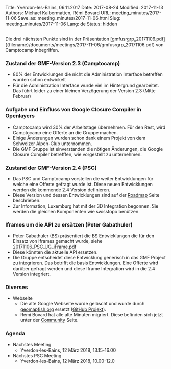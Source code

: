Title: Yverdon-les-Bains, 06.11.2017
Date: 2017-08-24
Modified: 2017-11-13
Authors: Michael Kalbermatten, Rémi Bovard
URL: meeting_minutes/2017-11-06
Save_as: meeting_minutes/2017-11-06.html
Slug: meeting_minutes/2017-11-06
Lang: de
Status: hidden

<br />
Die drei nächsten Punkte sind in der Präsentation [gmfusrgrp_20171106.pdf]({filename}/documents/meetings/2017-11-06/gmfusrgrp_20171106.pdf) 
von Camptocamp inbegriffen.

### Zustand der GMF-Version 2.3 (Camptocamp)

* 80% der Entwicklungen die nicht die Administration Interface betreffen wurden schon entwickelt 
* Für die Administration Interface wurde viel im Hintergrund gearbeitet. Das führt leider zu einer kleinen Verzögerung der Version 2.3 (Mitte Februar)

### Aufgabe und Einfluss von Google Closure Compiler in Openlayers

* Camptocamp wird 30% der Arbeitstage übernehmen. Für den Rest, wird Camptocamp eine Offerte an die Gruppe machen.
* Einige Änderungen wurden schon dank einem Projekt von dem Schweizer Alpen-Club unternommen.
* Die GMF Gruppe ist einverstanden die nötigen Änderungen, die Google Closure Compiler betrefffen, wie vorgestellt zu unternehmen.

### Zustand der GMF-Version 2.4 (PSC)

* Das PSC und Camptocamp vorstellen die weiter Entwicklungen für welche eine Offerte gefragt wurde ist. Diese neuen Entwicklungen
werden die kommende 2.4 Version definieren.
* Diese Version und dessen Entwicklungen sind auf der [Roadmap](http://geomapfish.org/de/roadmap) Seite beschrieben.
* Zur Information, Luxemburg hat mit der 3D Integration begonnen. Sie werden die gleichen Komponenten wie swisstopo benützen.

### Iframes um die API zu ersätzen (Peter Gabathuler)

* Peter Gabathuler (BS) präsentiert die BS Entwicklungen die für den Einsatz von Iframes gemacht wurde,
siehe  [20171106_PSC_UG_iFrame.pdf]({filename}/documents/meetings/2017-11-06/20171106_PSC_UG_iFrame.pdf) 
* Diese könnten die aktuelle API ersetzen.
* Die Gruppe entscheidet diese Entwicklung generisch in das GMF Project zu integrieren. Das betrifft die basis Entwicklungen.
Eine Offerte wird darüber gefragt werden und diese Iframe Integration wird in die 2.4 Version integriert.

### Diverses

* Webseite
    * Die alte Google Webseite wurde gelöscht und wurde durch [geomapfish.org](http://geomapfish.org) ersetzt ([GitHub Projekt](https://github.com/geomapfish/geomapfish_website)).
    * Rémi Bovard hat alle alte Minuten migriert. Diese befinden sich jetzt unter der [Community](http://geomapfish.org/de/community) Seite.

### Agenda

* Nächstes Meeting
    * Yverdon-les-Bains, 12 März 2018, 13.15-16.00
* Nächstes PSC Meeting
    * Yverdon-les-Bains, 12 März 2018, 10.00-12.0
